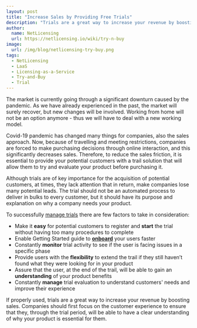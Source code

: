 ```yaml
---
layout: post
title: "Increase Sales by Providing Free Trials"
description: "Trials are a great way to increase your revenue by boosting sales."
author:
  name: NetLicensing
  url: https://netlicensing.io/wiki/try-n-buy
image:
  url: /img/blog/netlicensing-try-buy.png
tags:
  - NetLicensing
  - LaaS
  - Licensing-as-a-Service
  - Try-and-Buy
  - Trial
---
```


The market is currently going through a significant downturn caused by the pandemic. As we have already experienced in the past, the market will surely recover, but new changes will be involved. Working from home will not be an option anymore - thus we will have to deal with a new working model.

Covid-19 pandemic has changed many things for companies, also the sales approach. Now, because of travelling and meeting restrictions, companies are forced to make purchasing decisions through online interaction, and this significantly decreases sales. Therefore, to reduce the sales friction, it is essential to provide your potential customers with a trail solution that will allow them to try and evaluate your product before purchasing it.

Although trials are of key importance for the acquisition of potential customers, at times, they lack attention that in return, make companies lose many potential leads. The trial should not be an automated process to deliver in bulks to every customer, but it should have its purpose and explanation on why a company needs your product.

To successfully [manage trials](https://netlicensing.io/wiki/try-n-buy) there are few factors to take in consideration:
- Make it **easy** for potential customers to register and **start** the trial without having too many procedures to complete
- Enable Getting Started guide to **[onboard](https://github.com/Labs64/GuideChimp)** your users faster
- Constantly **monitor** trial activity to see if the user is facing issues in a specific phase
- Provide users with the **flexibility** to extend the trail if they still haven’t found what they were looking for in your product
- Assure that the user, at the end of the trail, will be able to gain an **understanding** of your product benefits
- Constantly **manage** trial evaluation to understand customers' needs and improve their experience

If properly used, trials are a great way to increase your revenue by boosting sales. Companies should first focus on the customer experience to ensure that they, through the trial period, will be able to have a clear understanding of why your product is essential for them.
